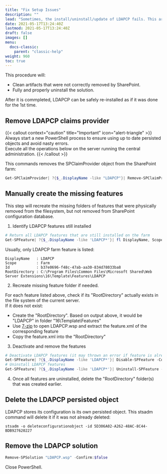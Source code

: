 ```yaml
---
title: "Fix Setup Issues"
description: ""
lead: "Sometimes, the install/uninstall/update of LDAPCP fails. This article will guide through the steps to clean this."
date: 2021-05-17T13:24:40Z
lastmod: 2021-05-17T13:24:40Z
draft: false
images: []
menu: 
  docs-classic:
    parent: "classic-help"
weight: 960
toc: true
---
```


This procedure will:

- Clean artifacts that were not correctly removed by SharePoint.
- Fully and properly uninstall the solution.

After it is commpleted, LDAPCP can be safely re-installed as if it was done for the 1st time.

## Remove LDAPCP claims provider

{{< callout context="caution" title="Important" icon="alert-triangle" >}} Always start a new PowerShell process to ensure using up to date persisted objects and avoid nasty errors.<br>Execute all the operations below on the server running the central administration. {{< /callout >}}

This commands removes the SPClaimProvider object from the SharePoint farm:

```powershell
Get-SPClaimProvider| ?{$_.DisplayName -like "LDAPCP"}| Remove-SPClaimProvider
```

## Manually create the missing features

This step will recreate the missing folders of features that were physically removed from the filesystem, but not removed from SharePoint configuration database.

1. Identify LDAPCP features still installed

```powershell
# Return all LDAPCP features that are still installed on the farm
Get-SPFeature| ?{$_.DisplayName -like 'LDAPCP*'}| fl DisplayName, Scope, Id, RootDirectory
```

Usually, only LDAPCP farm feature is listed:

```text
DisplayName   : LDAPCP
Scope         : Farm
Id            : b37e0696-f48c-47ab-aa30-834d78033ba8
RootDirectory : C:\Program Files\Common Files\Microsoft Shared\Web Server Extensions\16\Template\Features\LDAPCP
```

2. Recreate missing feature folder if needed.

For each feature listed above, check if its "RootDirectory" actually exists in the file system of the current server.  
If it does not exist:

* Create the "RootDirectory". Based on output above, it would be "LDAPCP" in folder "16\Template\Features"
* Use [7-zip](http://www.7-zip.org/) to open LDAPCP.wsp and extract the feature.xml of the corresponding feature
* Copy the feature.xml into the "RootDirectory"

3. Deactivate and remove the features

```powershell
# Deactivate LDAPCP features (it may thrown an error if feature is already deactivated)
Get-SPFeature| ?{$_.DisplayName -like 'LDAPCP*'}| Disable-SPFeature -Confirm:$false
# Uninstall LDAPCP features
Get-SPFeature| ?{$_.DisplayName -like 'LDAPCP*'}| Uninstall-SPFeature -Confirm:$false
```

4. Once all features are uninstalled, delete the "RootDirectory" folder(s) that was created earlier.

## Delete the LDAPCP persisted object

LDAPCP stores its configuration is its own persisted object. This stsadm command will delete it if it was not already deleted:

```
stsadm -o deleteconfigurationobject -id 5D306A02-A262-48AC-8C44-BDB927620227
```

## Remove the LDAPCP solution

```powershell
Remove-SPSolution "LDAPCP.wsp" -Confirm:$false
```

Close PowerShell.  


